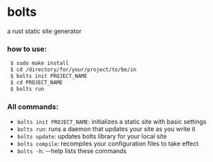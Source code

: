 # bolts
a rust static site generator


### how to use:
```bash
 $ sudo make install
 $ cd /directory/for/your/project/to/be/in
 $ bolts init PROJECT_NAME
 $ cd PROJECT_NAME
 $ bolts run
```

### All commands:
 - `bolts init PROJECT_NAME`: initializes a static site with basic settings
 - `bolts run`: runs a daemon that updates your site as you write it
 - `bolts update`: updates bolts library for your local site
 - `bolts compile`: recompiles your configuration files to take effect
 - `bolts -h`: --help lists these commands
